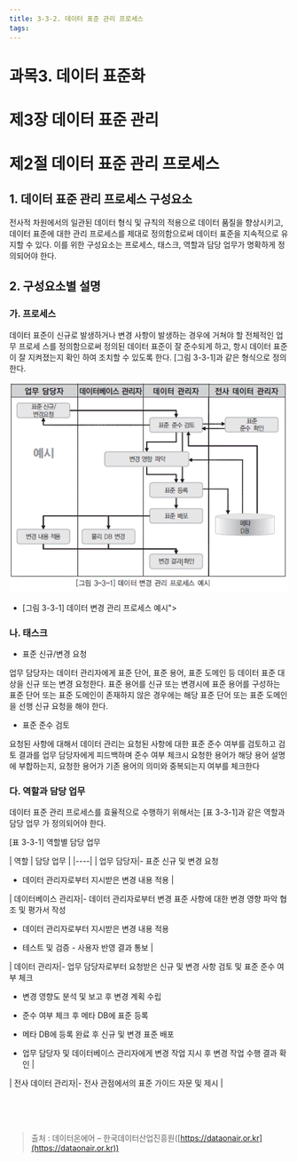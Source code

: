 ```yaml
---
title: 3-3-2. 데이터 표준 관리 프로세스
tags: 
---
```


# 과목3. 데이터 표준화
# 제3장 데이터 표준 관리
# 제2절 데이터 표준 관리 프로세스

## 1. 데이터 표준 관리 프로세스 구성요소

전사적 차원에서의 일관된 데이터 형식 및 규칙의 적용으로 데이터 품질을 향상시키고, 데이터 표준에 대한 관리 프로세스를 제대로 정의함으로써 데이터 표준을 지속적으로 유지할 수 있다. 이를 위한 구성요소는 프로세스, 태스크, 역할과 담당 업무가 명확하게 정의되어야 한다.

## 2. 구성요소별 설명

### 가. 프로세스

데이터 표준이 신규로 발생하거나 변경 사항이 발생하는 경우에 거쳐야 할 전체적인 업무 프로세 스를 정의함으로써 정의된 데이터 표준이 잘 준수되게 하고, 항시 데이터 표준이 잘 지켜졌는지 확인 하여 조치할 수 있도록 한다. [그림 3-3-1]과 같은 형식으로 정의한다.

![](../images_files/070307_edu_01.gif)

  * [그림 3-3-1] 데이터 변경 관리 프로세스 예시">

### 나. 태스크

  * 표준 신규/변경 요청

업무 담당자는 데이터 관리자에게 표준 단어, 표준 용어, 표준 도메인 등 데이터 표준 대상을 신규 또는 변경 요청한다. 표준 용어를 신규 또는 변경시에 표준 용어를 구성하는 표준 단어 또는 표준 도메인이 존재하지 않은 경우에는 해당 표준 단어 또는 표준 도메인을 선행 신규 요청을 해야 한다.

  * 표준 준수 검토

요청된 사항에 대해서 데이터 관리는 요청된 사항에 대한 표준 준수 여부를 검토하고 검토 결과를 업무 담당자에게 피드백하며 준수 여부 체크시 요청한 용어가 해당 용어 설명에 부합하는지, 요청한 용어가 기존 용어의 의미와 중복되는지 여부를 체크한다

### 다. 역할과 담당 업무

데이터 표준 관리 프로세스를 효율적으로 수행하기 위해서는 [표 3-3-1]과 같은 역할과 담당 업무 가 정의되어야 한다.



[표 3-3-1] 역할별 담당 업무

| 역할 | 담당 업무 |
|----|
 | 업무 담당자|- 표준 신규 및 변경 요청

  *  데이터 관리자로부터 지시받은 변경 내용 적용 |

 | 데이터베이스 관리자|- 데이터 관리자로부터 변경 표준 사항에 대한 변경 영향 파악 협조 및 평가서 작성

  *  데이터 관리자로부터 지시받은 변경 내용 적용

  *  테스트 및 검증 - 사용자 반영 결과 통보 |

 | 데이터 관리자|- 업무 담당자로부터 요청받은 신규 및 변경 사항 검토 및 표준 준수 여부 체크

  *  변경 영향도 분석 및 보고 후 변경 계획 수립

  *  준수 여부 체크 후 메타 DB에 표준 등록

  *  메타 DB에 등록 완료 후 신규 및 변경 표준 배포

  *  업무 담당자 및 데이터베이스 관리자에게 변경 작업 지시 후 변경 작업 수행 결과 확인 |

 | 전사 데이터 관리자|- 전사 관점에서의 표준 가이드 자문 및 제시 |


<br><br><br>
> 출처 : 데이터온에어 – 한국데이터산업진흥원([https://dataonair.or.kr](https://dataonair.or.kr))
